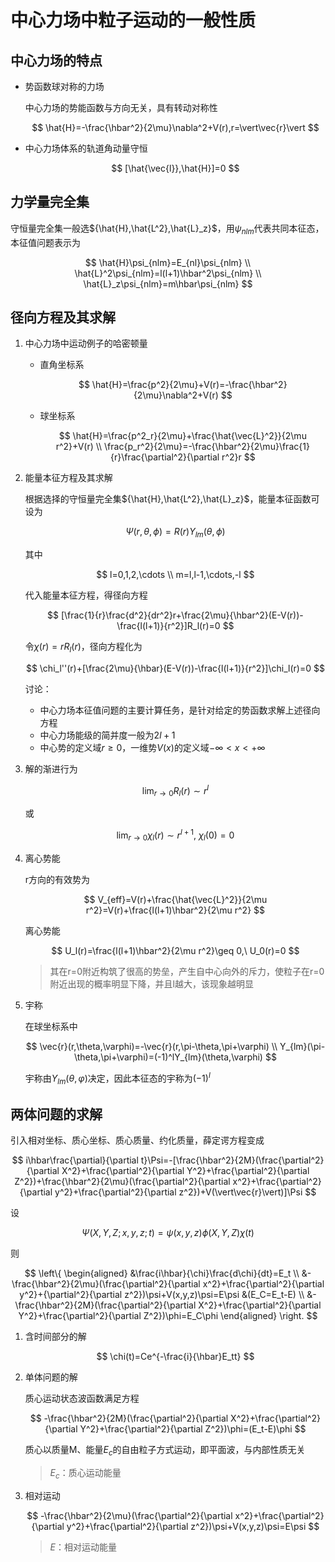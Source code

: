 # 中心力场中粒子运动的一般性质

## 中心力场的特点

* 势函数球对称的力场
  
  中心力场的势能函数与方向无关，具有转动对称性

  $$
  \hat{H}=-\frac{\hbar^2}{2\mu}\nabla^2+V(r),r=\vert\vec{r}\vert
  $$

* 中心力场体系的轨道角动量守恒
  
  $$
  [\hat{\vec{l}},\hat{H}]=0
  $$

## 力学量完全集

守恒量完全集一般选${\hat{H},\hat{L^2},\hat{L}_z}$，用$\psi_{nlm}$代表共同本征态，本征值问题表示为

$$
\hat{H}\psi_{nlm}=E_{nl}\psi_{nlm} \\
\hat{L}^2\psi_{nlm}=l(l+1)\hbar^2\psi_{nlm} \\
\hat{L}_z\psi_{nlm}=m\hbar\psi_{nlm}
$$

## 径向方程及其求解

1. 中心力场中运动例子的哈密顿量
   
   * 直角坐标系
      
      $$
      \hat{H}=\frac{p^2}{2\mu}+V(r)=-\frac{\hbar^2}{2\mu}\nabla^2+V(r)
      $$

   * 球坐标系

      $$
      \hat{H}=\frac{p^2_r}{2\mu}+\frac{\hat{\vec{L}^2}}{2\mu r^2}+V(r) \\
      \frac{p_r^2}{2\mu}=-\frac{\hbar^2}{2\mu}\frac{1}{r}\frac{\partial^2}{\partial r^2}r
      $$

2. 能量本征方程及其求解

   根据选择的守恒量完全集${\hat{H},\hat{L^2},\hat{L}_z}$，能量本征函数可设为

   $$
   \Psi(r,\theta,\phi)=R(r)Y_{lm}(\theta,\phi)
   $$

   其中

   $$
   l=0,1,2,\cdots \\
   m=l,l-1,\cdots,-l
   $$

   代入能量本征方程，得径向方程

   $$
   [\frac{1}{r}\frac{d^2}{dr^2}r+\frac{2\mu}{\hbar^2}(E-V(r))-\frac{l(l+1)}{r^2}]R_l(r)=0
   $$

   令$\chi(r)=rR_l(r)$，径向方程化为

   $$
   \chi_l''(r)+[\frac{2\mu}{\hbar}(E-V(r))-\frac{l(l+1)}{r^2}]\chi_l(r)=0
   $$

   讨论：

   * 中心力场本征值问题的主要计算任务，是针对给定的势函数求解上述径向方程
   * 中心力场能级的简并度一般为$2l+1$
   * 中心势的定义域$r\geq 0$，一维势$V(x)$的定义域$-\infty<x<+\infty$

3. 解的渐进行为
   
   $$
   \lim_{r\rightarrow 0}R_l(r)\sim r^l
   $$

   或

   $$
   \lim_{r\rightarrow 0}\chi_l(r)\sim r^{l+1},\ \chi_l(0)=0
   $$

4. 离心势能

   r方向的有效势为

   $$
   V_{eff}=V(r)+\frac{\hat{\vec{L}^2}}{2\mu r^2}=V(r)+\frac{l(l+1)\hbar^2}{2\mu r^2}
   $$

   离心势能

   $$
   U_l(r)=\frac{l(l+1)\hbar^2}{2\mu r^2}\geq 0,\ U_0(r)=0
   $$

   >其在r=0附近构筑了很高的势垒，产生自中心向外的斥力，使粒子在r=0附近出现的概率明显下降，并且l越大，该现象越明显

5. 宇称
   
   在球坐标系中

   $$
   \vec{r}(r,\theta,\varphi)=-\vec{r}(r,\pi-\theta,\pi+\varphi) \\
   Y_{lm}(\pi-\theta,\pi+\varphi)=(-1)^lY_{lm}(\theta,\varphi)
   $$

   宇称由$Y_{lm}(\theta,\varphi)$决定，因此本征态的宇称为$(-1)^l$

## 两体问题的求解

引入相对坐标、质心坐标、质心质量、约化质量，薛定谔方程变成

$$
i\hbar\frac{\partial}{\partial t}\Psi=-[\frac{\hbar^2}{2M}(\frac{\partial^2}{\partial X^2}+\frac{\partial^2}{\partial Y^2}+\frac{\partial^2}{\partial Z^2})+\frac{\hbar^2}{2\mu}(\frac{\partial^2}{\partial x^2}+\frac{\partial^2}{\partial y^2}+\frac{\partial^2}{\partial z^2})+V(\vert\vec{r}\vert)]\Psi
$$

设

$$
\Psi(X,Y,Z;x,y,z;t)=\psi(x,y,z)\phi(X,Y,Z)\chi(t)
$$

则

$$
\left\{
\begin{aligned}
&\frac{i\hbar}{\chi}\frac{d\chi}{dt}=E_t \\
&-\frac{\hbar^2}{2\mu}(\frac{\partial^2}{\partial x^2}+\frac{\partial^2}{\partial y^2}+{\partial^2}{\partial z^2})\psi+V(x,y,z)\psi=E\psi &(E_C=E_t-E) \\
&-\frac{\hbar^2}{2M}(\frac{\partial^2}{\partial X^2}+\frac{\partial^2}{\partial Y^2}+\frac{\partial^2}{\partial Z^2})\phi=E_C\phi
\end{aligned}
\right.
$$

1. 含时间部分的解
   
   $$
   \chi(t)=Ce^{-\frac{i}{\hbar}E_tt}
   $$
2. 单体问题的解
   
   质心运动状态波函数满足方程

   $$
   -\frac{\hbar^2}{2M}(\frac{\partial^2}{\partial X^2}+\frac{\partial^2}{\partial Y^2}+\frac{\partial^2}{\partial Z^2})\phi=(E_t-E)\phi
   $$

   质心以质量M、能量$E_c$的自由粒子方式运动，即平面波，与内部性质无关
   >$E_c$：质心运动能量
3. 相对运动
   
   $$
   -\frac{\hbar^2}{2\mu}(\frac{\partial^2}{\partial x^2}+\frac{\partial^2}{\partial y^2}+\frac{\partial^2}{\partial z^2})\psi+V(x,y,z)\psi=E\psi
   $$
   >$E$：相对运动能量
